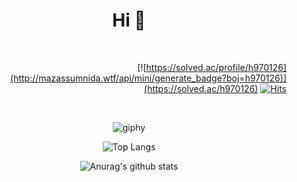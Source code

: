 <h1 align="center">Hi 👋</h1>
<div align='right'>

<br/>

[![https://solved.ac/profile/h970126](http://mazassumnida.wtf/api/mini/generate_badge?boj=h970126)](https://solved.ac/h970126)
[![Hits](https://hits.seeyoufarm.com/api/count/incr/badge.svg?url=https%3A%2F%2Fgithub.com%2Frivercity310&count_bg=%2379C83D&title_bg=%23555555&icon=&icon_color=%23E7E7E7&title=hits&edge_flat=false)](https://github.com/rivercity310)

</div>

<center>

<br/>

<div align="center">

![giphy](https://user-images.githubusercontent.com/95991654/202862364-b16db851-92ae-4884-87b0-fc418b0405a0.gif)
</div>
</center>



<div align="center">

![Top Langs](https://github-readme-stats.vercel.app/api/top-langs/?username=rivercity310&layout=compact&theme=transparent)
</div>

<div align="center">

![Anurag's github stats](https://github-readme-stats.vercel.app/api?username=rivercity310&show_icons=true&theme=transparent)

</div>

<!--
**rivercity310/rivercity310** is a ✨ _special_ ✨ repository because its `README.md` (this file) appears on your GitHub profile.

Here are some ideas to get you started:

- 🔭 I’m currently working on ...
- 🌱 I’m currently learning ...
- 👯 I’m looking to collaborate on ...
- 🤔 I’m looking for help with ...
- 💬 Ask me about ...
- 📫 How to reach me: ...
- 😄 Pronouns: ...
- ⚡ Fun fact: ...
-->
